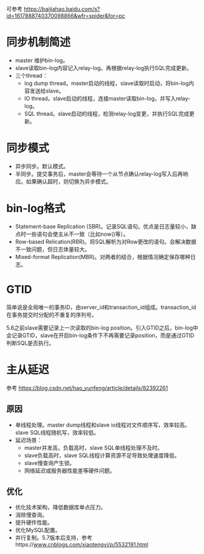 可参考 https://baijiahao.baidu.com/s?id=1617888740370098866&wfr=spider&for=pc

# 同步机制简述

* master 维护bin-log。
* slave读取bin-log内容记入relay-log。再根据relay-log执行SQL完成更新。
* 三个thread：
  * log dump thread。master启动的线程，slave读取时启动，将bin-log内容发送给slave。
  * IO thread。slave启动的线程，连接master读取bin-log，并写入relay-log。
  * SQL thread。slave启动的线程，检测relay-log变更，并执行SQL完成更新。

# 同步模式

* 异步同步。默认模式。
* 半同步。提交事务后，master会等待一个从节点确认relay-log写入后再响应。如果确认超时，则切换为异步模式。

# bin-log格式

* Statement-base Replication (SBR)。记录SQL语句。优点是日志量较小，缺点时一些语句会使主从不一致（比如now()等）。
* Row-based Relication(RBR)。将SQL解析为对Row更改的语句。会解决数据不一致问题，但日志体量较大。
* Mixed-format Replication(MBR)。对两者的结合，根据情况确定保存哪种日志。

# GTID

简单说是全局唯一的事务ID，由server_id和transaction_id组成。transaction_id在事务提交时分配的不重复的序列号。

5.6之前slave需要记录上一次读取的bin-log position。引入GTID之后，bin-log中会记录GTID，slave在开启bin-log条件下不再需要记录position，而是通过GTID判断SQL是否执行。

# 主从延迟

参考 https://blog.csdn.net/hao_yunfeng/article/details/82392261

## 原因

* 单线程处理。master dump线程和slave io线程对文件顺序写，效率较高。slave SQL线程随机写，效率较低。
* 延迟场景：
  * master并发高，负载高时，slave SQL单线程处理不及时。
  * slave负载高时，slave SQL线程计算资源不足导致处理速度降低。
  * slave慢查询产生锁。
  * 网络延迟或服务器性能差等硬件问题。

## 优化

* 优化技术架构，降低数据库单点压力。
* 消除慢查询。
* 提升硬件性能。
* 优化MySQL配置。
* 并行复制。5.7版本后支持，参考https://www.cnblogs.com/xiaotengyi/p/5532191.html